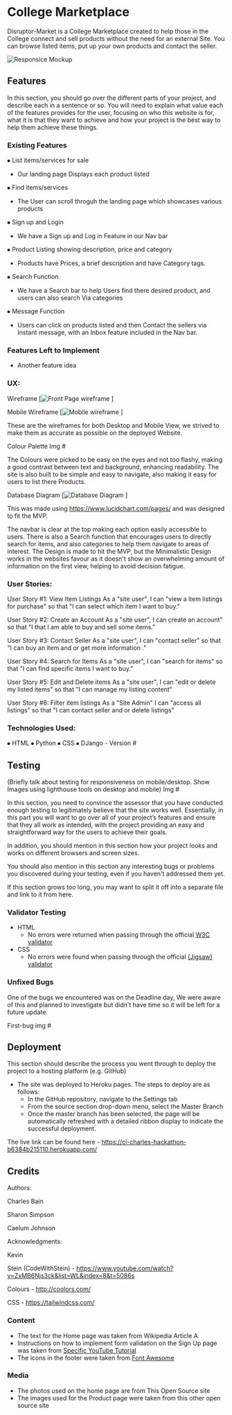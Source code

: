 
# College Marketplace

Disruptor-Market is a College Marketplace created to help those in the College connect and sell products without the need for an external Site.
You can browse listed items, put up your own products and contact the seller.


![Responsice Mockup](https://github.com/lucyrush/readme-template/blob/master/media/love_running_mockup.png)

## Features 

In this section, you should go over the different parts of your project, and describe each in a sentence or so. You will need to explain what value each of the features provides for the user, focusing on who this website is for, what it is that they want to achieve and how your project is the best way to help them achieve these things.

### Existing Features

⦁	List items/services  for sale
 
  - Our landing page Displays each product listed

⦁	Find items/services
  - The User can scroll throguh the landing page which showcases various products

⦁	Sign up and Login
  - We have a Sign up and Log in Feature in our Nav bar


⦁	Product Listing showing description, price and category
  - Products have Prices, a brief description and have Category tags.

⦁	Search Function
 - We have a Search bar to help Users find there desired product, and users can also search Via categories

⦁	Message Function
  - Users can click on products listed and then Contact the sellers via Instant message, with an Inbox feature included in the Nav bar.

### Features Left to Implement

- Another feature idea

### UX:

Wireframe [![Front Page wireframe](https://github.com/CBainCoding/DjangoDisruptors/assets/152522470/c996835d-d4a9-49a9-b301-9463bbe2a798)
]

Mobile Wireframe [![Mobile wireframe](https://github.com/CBainCoding/DjangoDisruptors/assets/152522470/60b7961f-75ea-4454-a3c7-fee524870aee)
]

These are the wireframes for both Desktop and Mobile View, we strived to make them as accurate as possible on the deployed Website.

Colour Palette Img #

The Colours were picked to be easy on the eyes and not too flashy, making a good contrast between text and background, enhancing readability. The site is also built to be simple and easy to navigate, also making it easy for users to list there Products.

Database Diagram [![Database Diagram](https://github.com/CBainCoding/DjangoDisruptors/assets/152522470/0bc23ed8-2178-4c8e-bc71-a0e48c975a06)
]

This was made using https://www.lucidchart.com/pages/ and was designed to fit the MVP.

The navbar is clear at the top making each option easily accessible to users. There is also a Search function that encourages users to directly search for items, and also categories to help them navigate to areas of interest. The Design is made to hit the MVP, but the Minimalistic Design works in the websites favour as it doesn't show an overwhelming amount of information on the first view, helping to avoid decision fatigue.

### User Stories:

User Story #1:
View Item Listings 
As a "site user", I can "view a item listings for purchase" so that "I can select which item I want to buy."

User Story #2:
Create an Account
As a "site user", I can create an account" so that "I that I am able to buy and sell some items."

User Story #3:
Contact Seller
As a "site user", I can "contact seller" so that "I can buy an item and or get more information ."

User Story #4:
Search for Items
As a "site user", I can "search for items" so that "I can find specific items I want to buy."

User Story #5:
Edit and Delete items
As a "site user", I can "edit or delete my listed items" so that "I can manage my listing content"

User Story #6:
Filter item listings
As a "Site Admin" I can "access all listings" so that "I can contact seller and or delete listings"

### Technologies Used:


⦁	HTML
⦁	Python
⦁	CSS 
⦁	DJango - Version #

## Testing 

(Briefly talk about testing for responsiveness on mobile/desktop.  Show Images using lighthouse tools on desktop and mobile)
Img #

In this section, you need to convince the assessor that you have conducted enough testing to legitimately believe that the site works well. Essentially, in this part you will want to go over all of your project’s features and ensure that they all work as intended, with the project providing an easy and straightforward way for the users to achieve their goals.

In addition, you should mention in this section how your project looks and works on different browsers and screen sizes.

You should also mention in this section any interesting bugs or problems you discovered during your testing, even if you haven't addressed them yet.

If this section grows too long, you may want to split it off into a separate file and link to it from here.


### Validator Testing 

- HTML
  - No errors were returned when passing through the official [W3C validator](https://validator.w3.org/nu/?doc=https%3A%2F%2Fcode-institute-org.github.io%2Flove-running-2.0%2Findex.html)
- CSS
  - No errors were found when passing through the official [(Jigsaw) validator](https://jigsaw.w3.org/css-validator/validator?uri=https%3A%2F%2Fvalidator.w3.org%2Fnu%2F%3Fdoc%3Dhttps%253A%252F%252Fcode-institute-org.github.io%252Flove-running-2.0%252Findex.html&profile=css3svg&usermedium=all&warning=1&vextwarning=&lang=en#css)

### Unfixed Bugs

One of the bugs we encountered was on the Deadline day, We were aware of this and planned to investigate but didn't have time so it will be left for a future update.

First-bug img #


## Deployment

This section should describe the process you went through to deploy the project to a hosting platform (e.g. GitHub) 

- The site was deployed to Heroku pages. The steps to deploy are as follows: 
  - In the GitHub repository, navigate to the Settings tab 
  - From the source section drop-down menu, select the Master Branch
  - Once the master branch has been selected, the page will be automatically refreshed with a detailed ribbon display to indicate the successful deployment. 

The live link can be found here - https://ci-charles-hackathon-b6384b215110.herokuapp.com/


## Credits 

Authors:

Charles Bain

Sharon Simpson

Caelum Johnson

Acknowledgments:

Kevin

Stein (CodeWithStein) - https://www.youtube.com/watch?v=ZxMB6Njs3ck&list=WL&index=8&t=5086s

Colours - http://coolors.com/

CSS - https://tailwindcss.com/

### Content 

- The text for the Home page was taken from Wikipedia Article A
- Instructions on how to implement form validation on the Sign Up page was taken from [Specific YouTube Tutorial](https://www.youtube.com/)
- The icons in the footer were taken from [Font Awesome](https://fontawesome.com/)

### Media

- The photos used on the home page are from This Open Source site
- The images used for the Product page were taken from this other open source site

